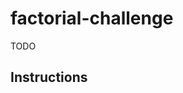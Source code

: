 # factorial-challenge
TODO

## Instructions

<!-- docker compose -f "docker-compose.yml" up -d --build -->
